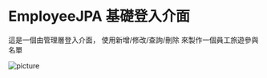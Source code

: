 # EmployeeJPA 基礎登入介面
 
這是一個由管理層登入介面，
使用新增/修改/查詢/刪除 來製作一個員工旅遊參與名單



![picture](https://github.com/user-attachments/assets/04a805fa-b372-4bfc-9fa0-e89a7d79eece)
